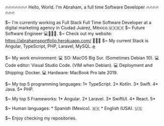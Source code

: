 🔥🔥🔥🔥🔥🔥🔥 Hello, World. I'm Abraham, a full time Software Developer 🔥🔥🔥🔥🔥🔥🔥

 $~ I'm currently working as Full Stack Full Time Software Developer at a digital marketing agency in Ciudad Juárez, México.🇲🇽🇲🇽
 $~ Future Software Engineer 💻👷🏼‍♂️.
 $~ Check out my website: https://abrahamsportfolio.herokuapp.com/ 🧑🏻‍💻
 $~ My current Stack is Angular, TypeScript, PHP, Laravel, MySQL.🛸
 
 $~ My work environment:
      💻 SO: MacOS Big Sur. (Sometimes Debian 10).
      💻 Code editor: Visual Studio Code. (VIM when Debian).
      💻 Deployment and Shipping: Docker.
      💻 Hardware: MacBook Pro late 2019.
 
 $~ My top 5 programming languages:
      1* TypeScript.
      2* Kotlin.
      3* Swift.
      4* Java.
      5* PHP.
      
 $~ My top 5 Frameworks:
      1* Angular.
      2* Laravel.
      3* SwiftUI.
      4* React.
      5* 
 
 $~ Human languages:
      * Spanish (Mexico). 🇲🇽
      * English (USA). 🇺🇸
 
 
$~ Enjoy checking my repositories.
